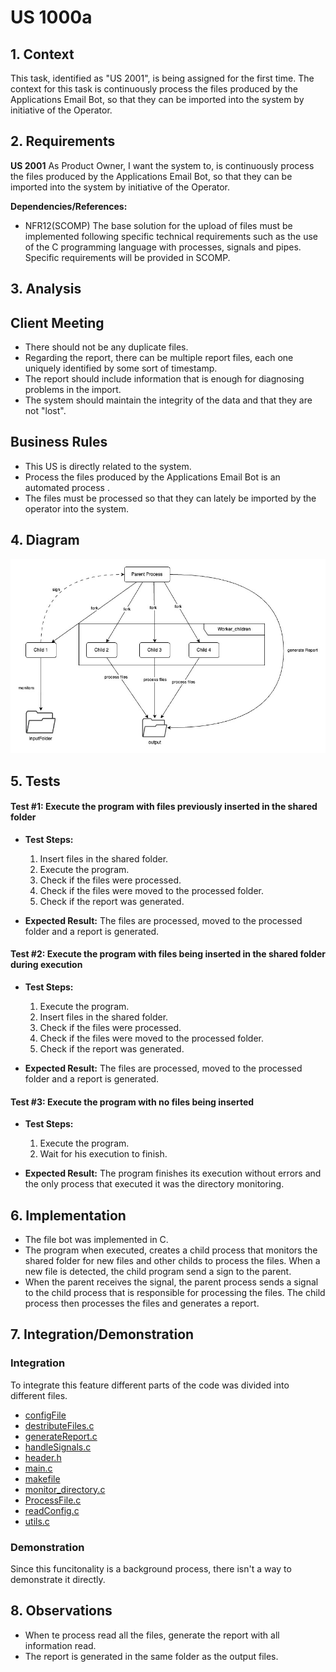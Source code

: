 # US 1000a

## 1. Context

This task, identified as "US 2001", is being assigned for the first time. The context for this task is continuously
process the files produced by the Applications Email Bot, so that they can be imported into the system by initiative of
the Operator.

## 2. Requirements

**US 2001** As Product Owner, I want the system to, is continuously
process the files produced by the Applications Email Bot, so that they can be imported into the system by initiative of
the Operator.

**Dependencies/References:**

- NFR12(SCOMP) The base solution for the upload of files must be implemented following specific technical requirements
  such as the use of the C programming language with
  processes, signals and pipes. Specific requirements will be provided in SCOMP.

## 3. Analysis

## Client Meeting

- There should not be any duplicate files.
- Regarding the report, there can be multiple report files, each one uniquely identified by some sort of timestamp.
- The report should include information that is enough for diagnosing problems in the import.
- The system should maintain the integrity of the data and that they are not "lost".

## Business Rules

- This US is directly related to the system.
- Process the files produced by the Applications Email Bot is an automated process .
- The files must be processed so that they can lately be imported by the operator into the system.

## 4. Diagram

![CD](diagram.jpg)

## 5. Tests


#### Test #1: Execute the program with files previously inserted in the shared folder
- **Test Steps:**
  1. Insert files in the shared folder.
  2. Execute the program.
  3. Check if the files were processed.
  4. Check if the files were moved to the processed folder.
  5. Check if the report was generated.

- **Expected Result:** The files are processed, moved to the processed folder and a report is generated.


#### Test #2: Execute the program with files being inserted in the shared folder during execution
- **Test Steps:**
  1. Execute the program.
  2. Insert files in the shared folder.
  3. Check if the files were processed.
  4. Check if the files were moved to the processed folder.
  5. Check if the report was generated.

- **Expected Result:** The files are processed, moved to the processed folder and a report is generated.

#### Test #3: Execute the program with no files being inserted
- **Test Steps:**
  1. Execute the program.
  2. Wait for his execution to finish.

- **Expected Result:** The program finishes its execution without errors and the only process that executed it was the directory monitoring.

## 6. Implementation

- The file bot was implemented in C.
- The program when executed, creates a child  process that monitors the shared folder for new files and other childs to process the files. When a new file is detected, the child program send a sign to the parent.
- When the parent receives the signal, the parent process sends a signal to the child process that is responsible for processing the files. The child process then processes the files and generates a report.



## 7. Integration/Demonstration

### Integration

To integrate this feature different parts of the code was divided into different files.
- [configFile](..%2F..%2F..%2FJobs4u.FileBot%2FFileBot%2FconfigFile)
- [destributeFiles.c](..%2F..%2F..%2FJobs4u.FileBot%2FFileBot%2FdestributeFiles.c)
- [generateReport.c](..%2F..%2F..%2FJobs4u.FileBot%2FFileBot%2FgenerateReport.c)
- [handleSignals.c](..%2F..%2F..%2FJobs4u.FileBot%2FFileBot%2FhandleSignals.c)
- [header.h](..%2F..%2F..%2FJobs4u.FileBot%2FFileBot%2Fheader.h)
- [main.c](..%2F..%2F..%2FJobs4u.FileBot%2FFileBot%2Fmain.c)
- [makefile](..%2F..%2F..%2FJobs4u.FileBot%2FFileBot%2Fmakefile)
- [monitor_directory.c](..%2F..%2F..%2FJobs4u.FileBot%2FFileBot%2Fmonitor_directory.c)
- [ProcessFile.c](..%2F..%2F..%2FJobs4u.FileBot%2FFileBot%2FProcessFile.c)
- [readConfig.c](..%2F..%2F..%2FJobs4u.FileBot%2FFileBot%2FreadConfig.c)
- [utils.c](..%2F..%2F..%2FJobs4u.FileBot%2FFileBot%2Futils.c)

### Demonstration

Since this funcitonality is a background process, there isn't a way to demonstrate it directly. 

## 8. Observations

- When te process read all the files, generate the report with all information read.
- The report is generated in the same folder as the output files.


